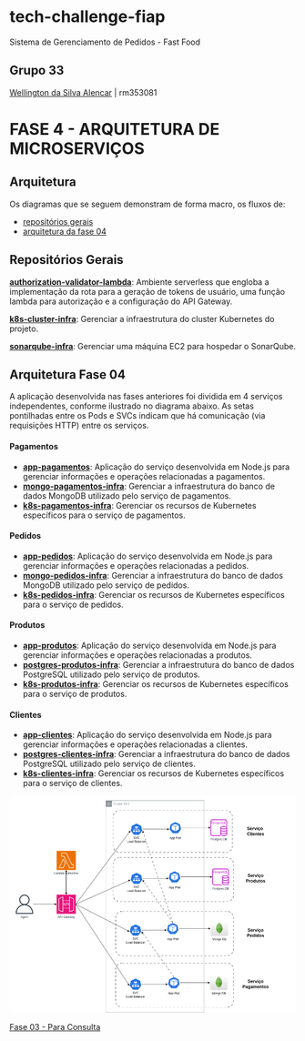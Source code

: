 # tech-challenge-fiap
Sistema de Gerenciamento de Pedidos - Fast Food

##  Grupo 33
[Wellington da Silva Alencar](https://github.com/wellalencarweb) | rm353081


# FASE 4 - ARQUITETURA DE MICROSERVIÇOS

<a name="ancora"></a>
## Arquitetura
Os diagramas que se seguem demonstram de forma macro, os fluxos de:
- [repositórios gerais](#ancora1)
- [arquitetura da fase 04](#ancora2)


<a id="ancora1"></a>
## Repositórios Gerais

**[authorization-validator-lambda](https://github.com/wellalencarweb/authorization-validator-lambda)**: Ambiente serverless que engloba a implementação da rota para a geração de tokens de usuário, uma função lambda para autorização e a configuração do API Gateway.

**[k8s-cluster-infra](https://github.com/wellalencarweb/authorization-validator-lambda)**: Gerenciar a infraestrutura do cluster Kubernetes do projeto.

**[sonarqube-infra](https://github.com/wellalencarweb/authorization-validator-lambda)**: Gerenciar uma máquina EC2 para hospedar o SonarQube.


<a id="ancora2"></a>
## Arquitetura Fase 04

A aplicação desenvolvida nas fases anteriores foi dividida em 4 serviços independentes, conforme ilustrado no diagrama abaixo. As setas pontilhadas entre os Pods e SVCs indicam que há comunicação (via requisições HTTP) entre os serviços.

#### Pagamentos

- **[app-pagamentos](https://github.com/wellalencarweb/app-pagamentos)**: Aplicação do serviço desenvolvida em Node.js para gerenciar informações e operações relacionadas a pagamentos.
- **[mongo-pagamentos-infra](https://github.com/wellalencarweb/mongo-pagamentos-infra)**: Gerenciar a infraestrutura do banco de dados MongoDB utilizado pelo serviço de pagamentos.
- **[k8s-pagamentos-infra](https://github.com/wellalencarweb/k8s-pagamentos-infra)**: Gerenciar os recursos de Kubernetes específicos para o serviço de pagamentos.

#### Pedidos

- **[app-pedidos](https://github.com/wellalencarweb/app-pedidos)**: Aplicação do serviço desenvolvida em Node.js para gerenciar informações e operações relacionadas a pedidos.
- **[mongo-pedidos-infra](https://github.com/wellalencarweb/mongo-pedidos-infra)**: Gerenciar a infraestrutura do banco de dados MongoDB utilizado pelo serviço de pedidos.
- **[k8s-pedidos-infra](https://github.com/wellalencarweb/k8s-pedidos-infra)**: Gerenciar os recursos de Kubernetes específicos para o serviço de pedidos.

#### Produtos

- **[app-produtos](https://github.com/wellalencarweb/app-produtos)**: Aplicação do serviço desenvolvida em Node.js para gerenciar informações e operações relacionadas a produtos.
- **[postgres-produtos-infra](https://github.com/wellalencarweb/postgres-produtos-infra)**: Gerenciar a infraestrutura do banco de dados PostgreSQL utilizado pelo serviço de produtos.
- **[k8s-produtos-infra](https://github.com/wellalencarweb/k8s-produtos-infra)**: Gerenciar os recursos de Kubernetes específicos para o serviço de produtos.

#### Clientes

- **[app-clientes](https://github.com/wellalencarweb/app-clientes)**: Aplicação do serviço desenvolvida em Node.js para gerenciar informações e operações relacionadas a clientes.
- **[postgres-clientes-infra](https://github.com/wellalencarweb/postgres-clientes-infra)**: Gerenciar a infraestrutura do banco de dados PostgreSQL utilizado pelo serviço de clientes.
- **[k8s-clientes-infra](https://github.com/wellalencarweb/k8s-clientes-infra)**: Gerenciar os recursos de Kubernetes específicos para o serviço de clientes.


![Arquitetura](docs/architecture-04.png)

[Fase 03 - Para Consulta](https://github.com/wellalencarweb/tech-challenge-fiap-fase-03)


